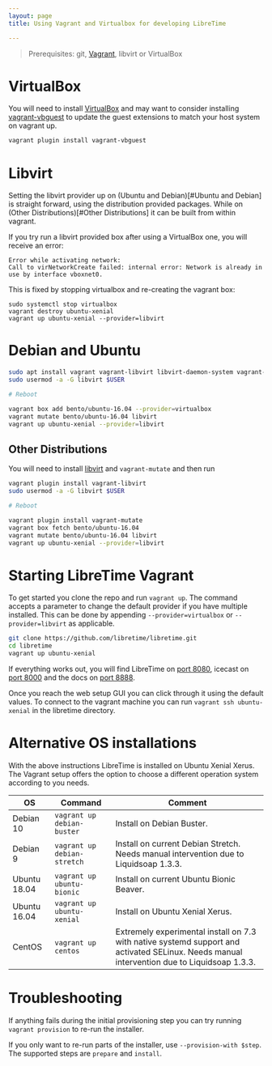```yaml
---
layout: page
title: Using Vagrant and Virtualbox for developing LibreTime

---
```


> Prerequisites: git, [Vagrant](https://vagrantup.com), libvirt or VirtualBox

# VirtualBox

You will need to install [VirtualBox](https://www.virtualbox.org) and may want to consider
installing [vagrant-vbguest](https://github.com/dotless-de/vagrant-vbguest) to update the
guest extensions to match your host system on vagrant up.

```bash
vagrant plugin install vagrant-vbguest
```

# Libvirt

Setting the libvirt provider up on (Ubuntu and Debian)[#Ubuntu and Debian] is straight
forward, using the distribution provided packages. While on
(Other Distributions)[#Other Distributions] it can be built from within vagrant.

If you try run a libvirt provided box after using a VirtualBox one, you will receive an
error:

```
Error while activating network:
Call to virNetworkCreate failed: internal error: Network is already in use by interface vboxnet0.
```

This is fixed by stopping virtualbox and re-creating the vagrant box:

```
sudo systemctl stop virtualbox
vagrant destroy ubuntu-xenial
vagrant up ubuntu-xenial --provider=libvirt
```

# Debian and Ubuntu

```bash
sudo apt install vagrant vagrant-libvirt libvirt-daemon-system vagrant-mutate libvirt-dev
sudo usermod -a -G libvirt $USER

# Reboot

vagrant box add bento/ubuntu-16.04 --provider=virtualbox
vagrant mutate bento/ubuntu-16.04 libvirt
vagrant up ubuntu-xenial --provider=libvirt
```

## Other Distributions

You will need to install [libvirt](https://libvirt.org/) and `vagrant-mutate` and then run

```bash
vagrant plugin install vagrant-libvirt
sudo usermod -a -G libvirt $USER

# Reboot

vagrant plugin install vagrant-mutate
vagrant box fetch bento/ubuntu-16.04
vagrant mutate bento/ubuntu-16.04 libvirt
vagrant up ubuntu-xenial --provider=libvirt
```

# Starting LibreTime Vagrant

To get started you clone the repo and run `vagrant up`. The command accepts a parameter to
change the default provider if you have multiple installed. This can be done by appending
`--provider=virtualbox` or `--provider=libvirt` as applicable.

```bash
git clone https://github.com/libretime/libretime.git
cd libretime
vagrant up ubuntu-xenial
```

If everything works out, you will find LibreTime on [port 8080](http://localhost:8080),
icecast on [port 8000](http://localhost:8000) and the docs on
[port 8888](http://localhost:8888).

Once you reach the web setup GUI you can click through it using the default values. To
connect to the vagrant machine you can run `vagrant ssh ubuntu-xenial` in the libretime
directory.

# Alternative OS installations

With the above instructions LibreTime is installed on Ubuntu Xenial Xerus. The Vagrant setup
offers the option to choose a different operation system according to you needs.

| OS     | Command             | Comment |
| ------ | ------------------- | ------- |
| Debian 10   | `vagrant up debian-buster`  | Install on Debian Buster. |
| Debian 9   | `vagrant up debian-stretch` | Install on current Debian Stretch. Needs manual intervention due to Liquidsoap 1.3.3. |
| Ubuntu 18.04 | `vagrant up ubuntu-bionic`  | Install on current Ubuntu Bionic Beaver. |
| Ubuntu 16.04 | `vagrant up ubuntu-xenial`  | Install on Ubuntu Xenial Xerus. |
| CentOS | `vagrant up centos` | Extremely experimental install on 7.3 with native systemd support and activated SELinux. Needs manual intervention due to Liquidsoap 1.3.3. |

# Troubleshooting

If anything fails during the initial provisioning step you can try running `vagrant provision`
to re-run the installer.

If you only want to re-run parts of the installer, use `--provision-with $step`. The
supported steps are `prepare` and `install`.
